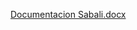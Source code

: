 [Documentacion Sabali.docx](https://github.com/user-attachments/files/19166611/Documentacion.Sabali.docx)
